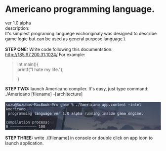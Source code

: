 # Americano programming language.
ver 1.0 alpha\
description:\
It's simplest programing languege wichoriginaly was designed to describe game logic but can be used as general purpose language.\   
\
**STEP ONE:**
Write code following this documentstion: http://185.97.200.31:1024/
For example:
>int main(){\
>    printf("I hate my life.");
>
>}

**STEP TWO:**
launch Americano compiler. It's easy, just type command:\
./Americano [filename] -[architecture]\
\
![screenshot](screen-shot-1.png)

**STEP THREE:**
write ./[filename] in console or double click on app icon to launch application.
